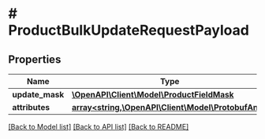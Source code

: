 # # ProductBulkUpdateRequestPayload


## Properties 


Name | Type | Description | Notes
------------ | ------------- | ------------- | -------------
**update_mask**| [**\OpenAPI\Client\Model\ProductFieldMask**](ProductFieldMask.md) |   | [optional]
**attributes**| [**array<string,\OpenAPI\Client\Model\ProtobufAny>**](ProtobufAny.md) |   | [optional]


[[Back to Model list]](../../README.md#models) [[Back to API list]](../../README.md#endpoints) [[Back to README]](../../README.md)

